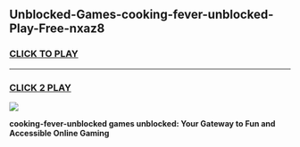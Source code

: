 
## Unblocked-Games-cooking-fever-unblocked-Play-Free-nxaz8
<h3>
<a href="https://premium76.site?title=cooking-fever-unblocked&ref=22A">CLICK TO PLAY</a></h3>
<hr>

<h3>
<a href="https://premium76.site?title=cooking-fever-unblocked&ref=22A">CLICK 2 PLAY</a>
  
</h3>

<a href="https://premium76.site?title=cooking-fever-unblocked&ref=22A"><img src="https://clearcache.store/games.png"></a>


**cooking-fever-unblocked games unblocked: Your Gateway to Fun and Accessible Online Gaming**
